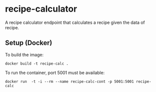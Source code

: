 # recipe-calculator

A recipe calculator endpoint that calculates a recipe given the data of recipe.

## Setup (Docker)
To build the image:

`docker build -t recipe-calc .`

To run the container, port 5001 must be available:

`docker run  -t -i --rm --name recipe-calc-cont -p 5001:5001 recipe-calc`
